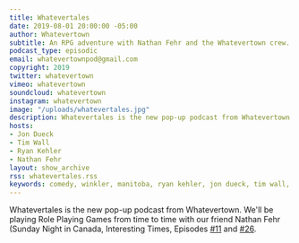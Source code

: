 ```yaml
---
title: Whatevertales
date: 2019-08-01 20:00:00 -05:00
author: Whatevertown
subtitle: An RPG adventure with Nathan Fehr and the Whatevertown crew.
podcast_type: episodic
email: whatevertownpod@gmail.com
copyright: 2019
twitter: whatevertown
vimeo: whatevertown
soundcloud: whatevertown
instagram: whatevertown
image: "/uploads/whatevertales.jpg"
description: Whatevertales is the new pop-up podcast from Whatevertown. We'll be playing Role Playing Games from time to time with our friend Nathan Fehr (Sunday Night in Canada, Interesting Times).
hosts:
- Jon Dueck
- Tim Wall
- Ryan Kehler
- Nathan Fehr
layout: show_archive
rss: whatevertales.rss
keywords: comedy, winkler, manitoba, ryan kehler, jon dueck, tim wall, whatevertown, interesting times, nathan fehr, fantasy, dungeons and dragons, dungeon world
---
```


Whatevertales is the new pop-up podcast from Whatevertown. We'll be playing Role Playing Games from time to time with our friend Nathan Fehr (Sunday Night in Canada, Interesting Times, Episodes [#11](https://whatevertown.com/episode/11/) and [#26](https://whatevertown.com/episode/s02e03/).
